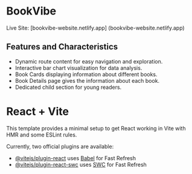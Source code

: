 
# BookVibe

Live Site: [bookvibe-website.netlify.app] (bookvibe-website.netlify.app)


## Features and Characteristics

- Dynamic route content for easy navigation and exploration.
- Interactive bar chart visualization for data analysis.
- Book Cards displaying information about different books.
- Book Details page gives the information about each book.
- Dedicated child section for young readers.



# React + Vite

This template provides a minimal setup to get React working in Vite with HMR and some ESLint rules.

Currently, two official plugins are available:

- [@vitejs/plugin-react](https://github.com/vitejs/vite-plugin-react/blob/main/packages/plugin-react/README.md) uses [Babel](https://babeljs.io/) for Fast Refresh
- [@vitejs/plugin-react-swc](https://github.com/vitejs/vite-plugin-react-swc) uses [SWC](https://swc.rs/) for Fast Refresh
